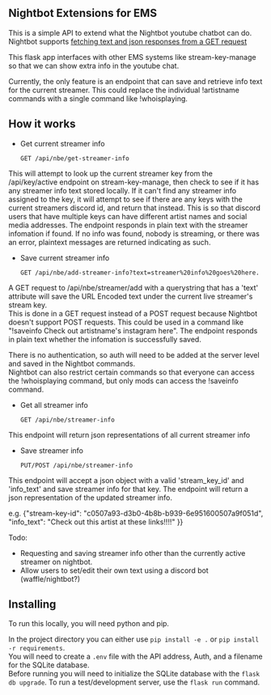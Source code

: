 Nightbot Extensions for EMS
-------------------------

This is a simple API to extend what the Nightbot youtube chatbot can do.
Nightbot supports [fetching text and json responses from a GET request](https://docs.nightbot.tv/variables/urlfetch)

This flask app interfaces with other EMS systems like stream-key-manage so that we can show extra info in the youtube chat.

Currently, the only feature is an endpoint that can save and retrieve info text for the current streamer. 
This could replace the individual !artistname commands with a single command like !whoisplaying.

How it works
------------

 - Get current streamer info

    ```
    GET /api/nbe/get-streamer-info
    ```

This will attempt to look up the current streamer key from the /api/key/active endpoint on stream-key-manage,
then check to see if it has any streamer info text stored locally. If it can't find any streamer info assigned to the key, it will attempt to 
see if there are any keys with the current streamers discord id, and return that instead. This is so that discord users that have multiple keys
can have different artist names and social media addresses. The endpoint responds in plain text with the streamer infomation if found. If no info was 
found, nobody is streaming, or there was an error, plaintext messages are returned indicating as such. 


- Save current streamer info

    ```
    GET /api/nbe/add-streamer-info?text=streamer%20info%20goes%20here.
    ```

A GET request to /api/nbe/streamer/add with a querystring that has a 'text' attribute will save the URL Encoded text under the current live streamer's stream key.  
This is done in a GET request instead of a POST request because Nightbot doesn't support POST requests. This could be used in a command like "!saveinfo Check out artistname's instagram here". The endpoint responds in plain text whether the infomation is successfully saved.

There is no authentication, so auth will need to be added at the server level and saved in the Nightbot commands.  
Nightbot can also restrict certain commands so that everyone can access the !whoisplaying command, but only mods can access the !saveinfo command.  

- Get all streamer info

    ```
    GET /api/nbe/streamer-info
    ```

This endpoint will return json representations of all current streamer info


- Save streamer info

    ```
    PUT/POST /api/nbe/streamer-info
    ```

This endpoint will accept a json object with a valid 'stream_key_id' and 'info_text' and save streamer info for that key.
The endpoint will return a json representation of the updated streamer info.

e.g. {"stream-key-id":  "c0507a93-d3b0-4b8b-b939-6e951600507a9f051d",
    "info_text": "Check out this artist at these links!!!!"
}}


Todo:
 - Requesting and saving streamer info other than the currently active streamer on nightbot.
 - Allow users to set/edit their own text using a discord bot (waffle/nightbot?) 

Installing
--------

To run this locally, you will need python and pip.  

In the project directory you can either use `pip install -e .` or `pip install -r requirements`.  
You will need to create a `.env` file with the API address, Auth, and a filename for the SQLite database.  
Before running you will need to initialize the SQLite database with the `flask db upgrade`.
To run a test/development server, use the `flask run` command.
